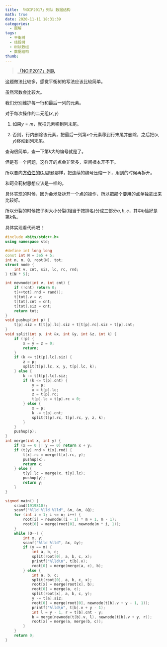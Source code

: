 ```yaml
---
title: 「NOIP2017」列队 数据结构
math: true
date: 2020-11-11 18:31:39
categories: 
  - 题解
tags: 
  - 平衡树
  - 线段树
  - 树状数组
  - 数据结构
thumb: 
---
```



> [「NOIP2017」列队](https://loj.ac/problem/2319)

这题做法比较多，感觉平衡树的写法应该比较简单。

虽然常数会比较大。

我们分别维护每一行和最后一列的元素。

对于每次操作的二元组$(x,y)$

1. 如果$y=m$，就把元素移到列末尾。

2. 否则，行内删除该元素，把最后一列第$x$个元素移到行末尾并删除，之后把$(x,y)$移动到列末尾。

查询很简单，查一下第$k$大的编号就是了。

但是有一个问题，这样开的点会非常多，空间根本开不下。

所以要向[方伯伯的OJ](https://loj.ac/problem/2212)那题那样，把连续的编号压缩一下，用到的时候再拆开。

和珂朵莉树思想应该是一样的。

具体实现的时候，因为会涉及拆开一个点的操作，所以把那个要用的点单独拿出来比较好。

所以分裂的时候按子树大小分裂(相当于按排名)分成三部分$a,b,c$，其中$b$恰好是第$k$名。

具体实现看代码吧！



```cpp
#include <bits/stdc++.h>
using namespace std;

#define int long long
const int N = 3e5 + 5;
int n, m, Q, root[N], tot;
struct node {
	int v, cnt, siz, lc, rc, rnd;
} t[N * 5];

int newnode(int v, int cnt) {
	if (!cnt) return 0;
    t[++tot].rnd = rand();
    t[tot].v = v;
    t[tot].cnt = cnt;
    t[tot].siz = cnt;
    return tot;
}
void pushup(int p) {
	t[p].siz = t[t[p].lc].siz + t[t[p].rc].siz + t[p].cnt;
}
void split(int p, int &x, int &y, int &z, int k) {
	if (!p) {
		x = y = z = 0;
		return;
	}
	if (k <= t[t[p].lc].siz) {
		z = p;
		split(t[p].lc, x, y, t[p].lc, k);
	} else {
		k -= t[t[p].lc].siz;
		if (k <= t[p].cnt) {
			y = p;
			x = t[p].lc;
			z = t[p].rc;
			t[p].lc = t[p].rc = 0;
		} else {
			x = p;
			k -= t[p].cnt;
			split(t[p].rc, t[p].rc, y, z, k);
		}
	}
	pushup(p);
}
int merge(int x, int y) {
    if (x == 0 || y == 0) return x + y;
    if (t[y].rnd > t[x].rnd) {
        t[x].rc = merge(t[x].rc, y);
        pushup(x);
        return x;
    } else {
    	t[y].lc = merge(x, t[y].lc);
    	pushup(y);
    	return y;
    }
}

signed main() {
	srand(1919810);
    scanf("%lld %lld %lld", &n, &m, &Q);
    for (int i = 1; i <= n; i++) {
    	root[i] = newnode((i - 1) * m + 1, m - 1);
    	root[0] = merge(root[0], newnode(m * i, 1));
    }
    while (Q--) {
    	int x, y;
    	scanf("%lld %lld", &x, &y);
    	if (y == m) {
            int a, b, c;
            split(root[0], a, b, c, x);
            printf("%lld\n", t[b].v);
            root[0] = merge(merge(a, c), b);
    	} else {
    		int a, b, c;
    		split(root[0], a, b, c, x);
    		root[x] = merge(root[x], b);
    		root[0] = merge(a, c);
    		split(root[x], a, b, c, y);
    		y -= t[a].siz;
    		root[0] = merge(root[0], newnode(t[b].v + y - 1, 1));
    		printf("%lld\n", t[b].v + y - 1);
            int l = y - 1, r = t[b].cnt - y;
            b = merge(newnode(t[b].v, l), newnode(t[b].v + y, r));
            root[x] = merge(a, merge(b, c));
    	}
    }
    return 0;
}
```







